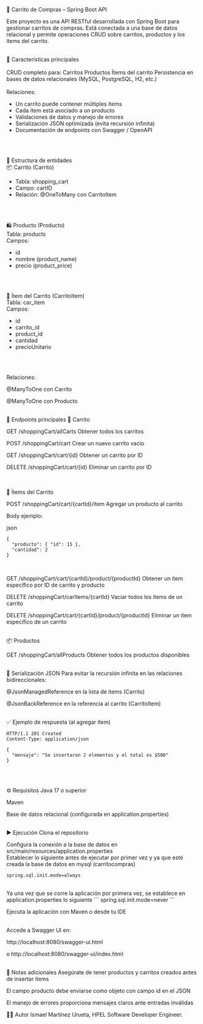 🛒 Carrito de Compras – Spring Boot API
<br>

Este proyecto es una API RESTful desarrollada con Spring Boot para gestionar carritos de compras. Está conectada a una base de datos relacional y permite operaciones CRUD sobre carritos, productos y los ítems del carrito.
<br>
<br>

🚀 Características principales
<br>
<br>
CRUD completo para:
Carritos
Productos
Ítems del carrito
Persistencia en bases de datos relacionales (MySQL, PostgreSQL, H2, etc.)
<br>
<br>
Relaciones:
- Un carrito puede contener múltiples ítems
- Cada ítem está asociado a un producto
- Validaciones de datos y manejo de errores
- Serialización JSON optimizada (evita recursión infinita)
- Documentación de endpoints con Swagger / OpenAPI
<br>
<br>

🧱 Estructura de entidades
<br>
📦 Carrito (Carrito)
<br>

* Tabla: shopping_cart
* Campo: cartID
* Relación: @OneToMany con CarritoItem
<br>
<br>

🛍️ Producto (Producto)
<br>
Tabla: products
<br>
Campos:
* id
* nombre (product_name)
* precio (product_price)
<br>
<br>

🧾 Ítem del Carrito (CarritoItem)
<br>
Tabla: car_item
<br>
Campos:
* id
* carrito_id
* product_id
* cantidad
* precioUnitario
<br>
<br>

Relaciones:

@ManyToOne con Carrito
<br>

@ManyToOne con Producto
<br>
<br>

🔗 Endpoints principales
📂 Carrito
<br>

GET /shoppingCart/allCarts
Obtener todos los carritos
<br>

POST /shoppingCart/cart
Crear un nuevo carrito vacío
<br>

GET /shoppingCart/cart/{id}
Obtener un carrito por ID
<br>

DELETE /shoppingCart/cart/{id}
Eliminar un carrito por ID
<br>
<br>
<br>

🧾 Ítems del Carrito
<br>

POST /shoppingCart/cart/{cartId}/item
Agregar un producto al carrito
<br>

Body ejemplo:

json
```
{
  "producto": { "id": 15 },
  "cantidad": 2
}
```
<br>

GET /shoppingCart/cart/{cartId}/product/{productId}
Obtener un ítem específico por ID de carrito y producto
<br>

DELETE /shoppingCart/carItems/{cartId}
Vaciar todos los ítems de un carrito
<br>

DELETE /shoppingCart/cart/{cartId}/product/{productId}
Eliminar un ítem específico de un carrito
<br>
<br>

📦 Productos
<br>

GET /shoppingCart/allProducts
Obtener todos los productos disponibles
<br>
<br>

🔁 Serialización JSON
Para evitar la recursión infinita en las relaciones bidireccionales:
<br>

@JsonManagedReference en la lista de ítems (Carrito)
<br>

@JsonBackReference en la referencia al carrito (CarritoItem)
<br>
<br>

✅ Ejemplo de respuesta (al agregar ítem)
```
HTTP/1.1 201 Created
Content-Type: application/json

{
  "mensaje": "Se insertaron 2 elementos y el total es $500"
}
```
<br>
<br>

⚙️ Requisitos
Java 17 o superior

Maven

Base de datos relacional (configurada en application.properties)
<br>
<br>

▶️ Ejecución
Clona el repositorio
<br>

Configura la conexión a la base de datos en src/main/resources/application.properties
<br>
Establecer lo siguiente antes de ejecutar por primer vez y ya que esté creada la base de datos en mysql (carritocompras)
```
spring.sql.init.mode=always 
```
<br>
Ya una vez que se corre la aplicación por primera vez, se establece en application.properties lo siguiente
```
spring.sql.init.mode=never
```

Ejecuta la aplicación con Maven o desde tu IDE
<br>
<br>

Accede a Swagger UI en:

http://localhost:8080/swagger-ui.html

o http://localhost:8080/swagger-ui/index.html
<br>
<br>


📌 Notas adicionales
Asegúrate de tener productos y carritos creados antes de insertar ítems

El campo producto debe enviarse como objeto con campo id en el JSON

El manejo de errores proporciona mensajes claros ante entradas inválidas

👨‍💻 Autor
Ismael Martínez Urueta, HPEL Software Developer Engineer.